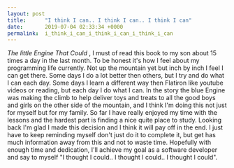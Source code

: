 ```yaml
---
layout: post
title:      "I think I can.. I think I can.. I think I can"
date:       2019-07-04 02:33:34 +0000
permalink:  i_think_i_can_i_think_i_can_i_think_i_can
---
```



*The little Engine That Could* , I must of read this book to my son about 15 times a day in the last month.  To be honest it's how I feel about my programming life currently.  Not up the mountain yet but inch by inch I feel I can get there.  Some days I do a lot better then others, but I try and do what I can each day.  Some days I learn a different way then Flatiron like youtube videos or reading, but each day I do what I can.  In the story the blue Engine was making the climb to help deliver toys and treats to all the good boys and girls on the other side of the mountain, and I think I'm doing this not just for myself but for my family.  So far I have really enjoyed my time with the lessons and the hardest part is finding a nice quite place to study.  Looking back I'm glad I made this decision and I think it will pay off in the end.  I just have to keep reminding myself don't just do it to complete it, but get has much information away from this and not to waste time.  Hopefully with enough time and dedication, I'll achieve my goal as a software developer and say to myself "I thought I could.. I thought I could.. I thought I could". 
